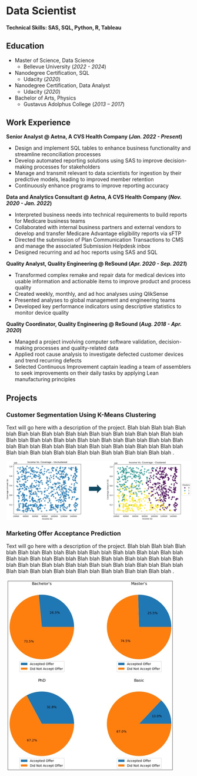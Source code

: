 # Data Scientist

#### Technical Skills: SAS, SQL, Python, R, Tableau

## Education
- Master of Science, Data Science
  - Bellevue University (_2022 - 2024_)
- Nanodegree Certification, SQL
  - Udacity (_2020_)
- Nanodegree Certification, Data Analyst
  - Udacity (_2020_)
- Bachelor of Arts, Physics
  - Gustavus Adolphus College (_2013 – 2017_)

## Work Experience
**Senior Analyst @ Aetna, A CVS Health Company (_Jan. 2022 - Present_)**
- Design and implement SQL tables to enhance business functionality and streamline reconciliation processes
- Develop automated reporting solutions using SAS to improve decision-making processes for stakeholders
- Manage and transmit relevant to data scientists for ingestion by their predictive models, leading to improved member retention
- Continuously enhance programs to improve reporting accuracy

**Data and Analytics Consultant @ Aetna, A CVS Health Company (_Nov. 2020 - Jan. 2022_)**
- Interpreted business needs into technical requirements to build reports for Medicare business teams
- Collaborated with internal business partners and external vendors to develop and transfer Medicare Advantage eligibility reports via sFTP
- Directed the submission of Plan Communication Transactions to CMS and manage the associated Submission Helpdesk inbox   
- Designed recurring and ad hoc reports using SAS and SQL

**Quality Analyst, Quality Engineering @ ReSound (_Apr. 2020 - Sep. 2021_)**
- Transformed complex remake and repair data for medical devices into usable information and actionable items to  improve product and process quality
- Created weekly, monthly, and ad hoc analyses using QlikSense
- Presented analyses to global management and engineering teams
- Developed key performance indicators using descriptive statistics to monitor device quality

**Quality Coordinator, Quality Engineering @ ReSound (_Aug. 2018 - Apr. 2020_)**
- Managed a project involving computer software validation, decision-making processes and quality-related data
- Applied root cause analysis to investigate defected customer devices and trend recurring defects
- Selected Continuous Improvement captain leading a team of assemblers to seek improvements on their daily tasks by applying Lean manufacturing principles

## Projects

### Customer Segmentation Using K-Means Clustering
Text will go here with a description of the project. Blah blah Blah blah Blah blah Blah blah Blah blah Blah blah Blah blah Blah blah Blah blah Blah blah Blah blah Blah blah Blah blah Blah blah Blah blah Blah blah Blah blah Blah blah Blah blah Blah blah Blah blah Blah blah Blah blah Blah blah Blah blah Blah blah Blah blah Blah blah Blah blah Blah blah Blah blah Blah blah .

![Customer Segmentation Preview](/assets/images/Customer_Segmentation_Preview_v2.jpeg)


### Marketing Offer Acceptance Prediction
Text will go here with a description of the project. Blah blah Blah blah Blah blah Blah blah Blah blah Blah blah Blah blah Blah blah Blah blah Blah blah Blah blah Blah blah Blah blah Blah blah Blah blah Blah blah Blah blah Blah blah Blah blah Blah blah Blah blah Blah blah Blah blah Blah blah Blah blah Blah blah Blah blah Blah blah Blah blah Blah blah Blah blah Blah blah .

![Marketing Offer Acceptance Preview](/assets/images/Marketing_Campaign_Preview.jpg)

